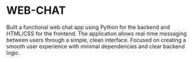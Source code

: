 # WEB-CHAT
Built a functional web chat app using Python for the backend and HTML/CSS for the frontend. The application allows real-time messaging between users through a simple, clean interface. Focused on creating a smooth user experience with minimal dependencies and clear backend logic.
